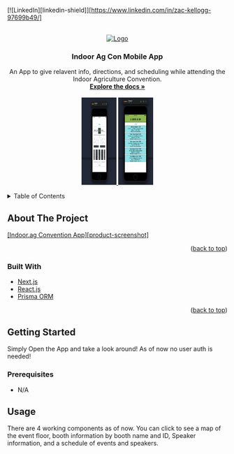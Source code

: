 <div id="top"></div>
<!--
*** Thanks for checking out the Best-README-Template. If you have a suggestion
*** that would make this better, please fork the repo and create a pull request
*** or simply open an issue with the tag "enhancement".
*** Don't forget to give the project a star!
*** Thanks again! Now go create something AMAZING! :D
-->

<!-- PROJECT SHIELDS -->
<!--
*** I'm using markdown "reference style" links for readability.
*** Reference links are enclosed in brackets [ ] instead of parentheses ( ).
*** See the bottom of this document for the declaration of the reference variables
*** for contributors-url, forks-url, etc. This is an optional, concise syntax you may use.
*** https://www.markdownguide.org/basic-syntax/#reference-style-links
-->
<!-- [![Contributors][contributors-shield]][contributors-url]
[![Forks][forks-shield]][forks-url]
[![Stargazers][stars-shield]][stars-url]
[![Issues][issues-shield]][issues-url]
[![MIT License][license-shield]][license-url] -->

[![LinkedIn][linkedin-shield]][https://www.linkedin.com/in/zac-kellogg-97699b49/]

<!-- PROJECT LOGO -->
<br />
<div align="center">
  <a href="https://github.com/github_username/repo_name">
    <img src="https://indoor.ag/wp-content/uploads/2020/02/IndoorAg_Logo_Horizontal_BW-1.png" alt="Logo" width="300" height="80">
  </a>

<h3 align="center">Indoor Ag Con Mobile App</h3>

  <p align="center">
    An App to give relavent info, directions, and scheduling while attending the Indoor Agriculture Convention. 
    <br />
    <a href="https://github.com/Zkellogg/soloReact"><strong>Explore the docs »</strong></a>
    <br />
    <br />
   <a href="https://github.com/github_username/repo_name">
     <img src="./images/Screen Shot 2021-10-01 at 12.10.34 PM.png"  width="80" height="200">
     <img src="./images/Screen Shot 2021-10-01 at 12.10.48 PM.png" width="80" height="200">
    </a>


  </p>
</div>

<!-- TABLE OF CONTENTS -->
<details>
  <summary>Table of Contents</summary>
  <ol>
    <li>
      <a href="#about-the-project">About The Project</a>
      <ul>
        <li><a href="#built-with">Built With</a></li>
      </ul>
    </li>
    <li>
      <a href="#getting-started">Getting Started</a>
      <ul>
        <li><a href="#prerequisites">Prerequisites</a></li>
        <li><a href="#installation">Installation</a></li>
      </ul>
    </li>
    <li><a href="#usage">Usage</a></li>
    <li><a href="#roadmap">Roadmap</a></li>
    <li><a href="#contributing">Contributing</a></li>
    <li><a href="#license">License</a></li>
    <li><a href="#contact">Contact</a></li>
    <li><a href="#acknowledgments">Acknowledgments</a></li>
  </ol>
</details>

<!-- ABOUT THE PROJECT -->

## About The Project

[[Indoor.ag Convention App][product-screenshot]](https://github.com/Zkellogg/soloReact)

<p align="right">(<a href="#top">back to top</a>)</p>

### Built With

- [Next.js](https://nodejs.org/)
- [React.js](https://reactjs.org/)
- [Prisma ORM](https://prisma.io/)

<p align="right">(<a href="#top">back to top</a>)</p>

<!-- GETTING STARTED -->

## Getting Started

Simply Open the App and take a look around! As of now no user auth is needed!

### Prerequisites

- N/A

## Usage

There are 4 working components as of now. You can click to see a map of the event floor, booth information by booth name and ID, Speaker information, and a schedule of events and speakers.
